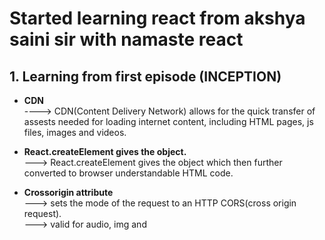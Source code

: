 # Started learning react from akshya saini sir with namaste react
## 1. Learning from first episode (INCEPTION)
+ **CDN** <br>
          ----> CDN(Content Delivery Network) allows for the quick transfer of assests needed for loading internet content, including HTML pages, js files, images and videos. <br>

+ **React.createElement gives the object.**<br>
 ---> React.createElement gives the object which then further converted to browser understandable HTML code.

+ **Crossorigin attribute**<br>
 ---> sets the mode of the request to an HTTP CORS(cross origin request).<br>
 ---> valid for audio, img and <script> etc tags.

+ **Library vs framework**<br>
  ---> Library can be applied to the small portion of the page.<br>
  ---> Framework comes with the load, can't be applied to specific part of the page.<br>
  <br>
  
## 2. Learning from second episode (Ignite Your App)

+ **NPM** <br>
      ---> NPM doesn't stand for Node Package Manager, it's actually a package manager.<br>
  
+ **Package.json**<br>
    ---> package.json is a configuration file for npm.<br>
    ---> package.json file keeps track of all the packages/dependencies which are installed.<br>
  
+ **dev dependencies vs normal dependencies**<br>
   ---> package is installed as **dev dependencies** when we want to use package for development and testing purpose.<br>
   ---> package is installed as **normal dependencies** for production purpose.<br>

+ **Parcel, webpack, vite are the bundler which powers our app**<br>

+ **caret(^) and tilde(-)**<br>
    ---> Caret(^) will update the minor version of the packages.<br>
    ---> Tilde(-) will install the major version.<br>

+ **Package-lock.json**<br>
    ---> keeps track of excat versions of packages/dependencies also keeps the track of all the transitive dependencies.<br>
  
+ **Transitive dependencies**<br>
    ---> Dependencies having their own dependencies this dependencies have their own dependencies.<br>
    
+ **node_module**<br>
    ---> Contains the codes of all the dependencies which are mentioned in package.json file.<br>
  
+ **npx: To execute a package**<br>
+ **npm: To install a package**<br>

+ **npx parcel file.html (start our app)**<br>

+ **<script type="module">**<br>
   ---> script will consider js as module not as normal script.<br>
   ---> which will allow use to seperate/breake code into multiple files.<br>
+ **Role of parcel(working of parcel)**<br>
    ---> **HMR(Hot Module Replacement)**: automatically refresh the page after saving the file.<br>
    ---> **File watching algorithm** (written in c++).<br>
    ---> **Caching**<br>
    ---> **Image optimisation**<br>
    ---> **Minification/compression** remove extra spaces etc.<br>
    ---> **Bundling all the files**<br>
    ---> **Consistent hashing**<br>
    ---> **Code splitting**<br>
    ---> **Differential bundling** support older browser.<br>
    ---> **Diagnostic** <br>
    ---> **Bettor error handling** <br>
    ---> **tree shaking** removes unused code. <br>
    
+ **dist folder**
    ---> when app is live what we see on page comes from dist folder.

+ **browserlist**<br>
    ---> To make our app compatible to older browser version.<br>
    ---> example: "browserlist":[
                "last 2 chrome version",
                "last 2 safari version"
               ]

## 3. Learning form third episode(Laying the foundation)

+ **script in package.json**<br>
     ---> "script" : { "start": "parcel index.html",
                       "build" : "parcel build index.html"
  }
     ---> now i can run the project by just **npm run start**

+ **JSX is not the part of react**

+ **JSX is not html in js**

+ **JSX is html like syntax**

+ **babel transpiles/convert the jsx to browser understandable code**

+ **React.createElement --> ReactElement - js object --> HTML Element(render)**

+ ** jsx --> React.createElement --> js object --> HTML Element(render) **

+ **class based component(old) vs Functional component(new)**

+ **Functional component is normal javascript function**

+ **component name should start with capital letter**

+ **React functional component is a function which return some piece of JSX**

+ **Component Composition is a component inside component**

+ **We can write javascript insidie JSX using "{}"**

+ **We can execute component in three ways**<br>
  ---> {Title()}
  ---> <Title> </Title>
  ---> <Title/>

## 4. Learning from fourth episode (Talk is cheap show me the code)

+ **Before building your app/project we should first plan our structure and flow of our app**<br>

+ **Configdriven UI**<br>

  ---> Controlling your UI using data(config).<br>
  ---> Changing interface according to data which comes from backend.<br>
 web application consist of UI and data layer.<br>
  ---> it is very important that our ui layer syncs with data layer.<br>

+ **Optional chaining**<br>

  ---> Normal way to get data from obj is: obj.name.<br>
  ---> what if our data/obj will come in production or will come dynamically or will come after some time.<br>
  ---> so if we use "obj.name" it will give error, bcz obj.name is not there yet, it will come later.<br>
  ---> so we will use optional chaining i.e adding "?".<br>
  ---> "obj?.name".<br>

+ **we can use array.map() fuction to iterate an array and display data**<br>

  
+ **key**<br>

  ---> It is important to give keys to all the element in the array, most important while using map() function.<br>
  ---> key uniquely represent all the elements in the array.<br>
  ---> If we will not give keys, react will re-render all the components again and again every time when new element will be added.<br>
  ---> If we will give keys react will only render new element.<br>

## 5. Learning from fifth episode (Let's get Hooked)

+ **Keep your component in seprate file and name file same as component**

+ **Component name should start with capital letter**

+ **Never keep hard coded/constant value in your component make a seperate file/folder**

+ **Default vs named export/import**

    ---> **Default** export is only allowed once in a file.
    ---> We can do multiple **Named** export in a file.
    ---> Default export/import syntax
       ---> export default "name".
       ---> import "name" from "file_dest".
    ---> import export/import syntax
       ---> export "name".
       ---> import { "name" } from "file_dest".

+ **React is fast because it can do faster dom manipulation.**
  
+ **Hookes**

+ **Hooks are normal js function written by developer**

+ **Most important hooks**
    ---> useState()
    ---> useEffect()

+ **Before using hooks import it as name import from react**

+ **hooks sync ui layer with data layer**

+ **useState() syntax**

    ---> Const[value, setValue] = useState("initialvalue")
    ---> setValue(updatedValue)

+ **Whenever statevariable update's react re-render the component**

+ **Reconciliation Algorithm(React fiber) started from React**

    ---> When something changes in UI it is called reconciliation.

+ **Virtual Dom**

    ---> Representation of Actual dom in the form of object.

+ **React element is in the form of object that object is called virtual dom**

+ **Diff algorithm**
      ---> Finds out the difference between current virtual dom and updated virtual dom.
      ---> Then it will update the actuall dom on every render cycle.

  

  
Most React tutorials typically commence with the installation of a bundler and swiftly transition to React code. However, this particular tutorial takes a distinctive approach by elucidating the entire process from the ground up. It delves into the intricacies of constructing React, leaving me astounded and pleasantly surprised at every turn. Each minute unfolds a new revelation, fostering a continuous learning experience.
